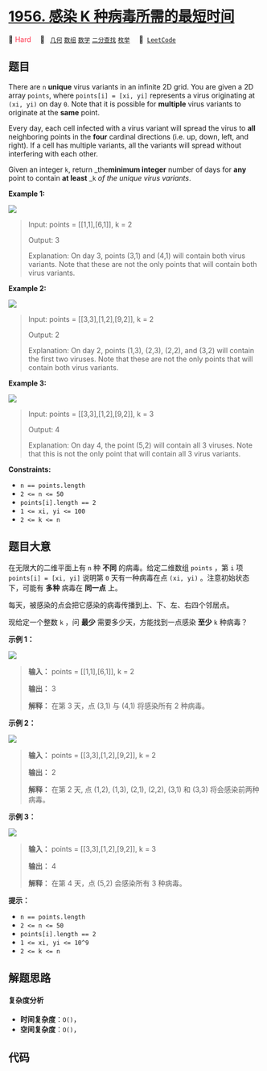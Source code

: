 # [1956. 感染 K 种病毒所需的最短时间](https://leetcode.com/problems/minimum-time-for-k-virus-variants-to-spread)

🔴 <font color=#ff334b>Hard</font>&emsp; 🔖&ensp; [`几何`](/tag/geometry.md) [`数组`](/tag/array.md) [`数学`](/tag/math.md) [`二分查找`](/tag/binary-search.md) [`枚举`](/tag/enumeration.md)&emsp; 🔗&ensp;[`LeetCode`](https://leetcode.com/problems/minimum-time-for-k-virus-variants-to-spread)

## 题目

There are `n` **unique** virus variants in an infinite 2D grid. You are given
a 2D array `points`, where `points[i] = [xi, yi]` represents a virus
originating at `(xi, yi)` on day `0`. Note that it is possible for
**multiple** virus variants to originate at the **same** point.

Every day, each cell infected with a virus variant will spread the virus to
**all** neighboring points in the **four** cardinal directions (i.e. up, down,
left, and right). If a cell has multiple variants, all the variants will
spread without interfering with each other.

Given an integer `k`, return _the**minimum integer** number of days for
**any** point to contain **at least** _`k` _of the unique virus variants_.



**Example 1:**

![](https://fastly.jsdelivr.net/gh/doocs/leetcode@main/solution/1900-1999/1956.Minimum%20Time%20For%20K%20Virus%20Variants%20to%20Spread/images/case-1.png)

> Input: points = [[1,1],[6,1]], k = 2
> 
> Output: 3
> 
> Explanation: On day 3, points (3,1) and (4,1) will contain both virus variants. Note that these are not the only points that will contain both virus variants.

**Example 2:**

![](https://fastly.jsdelivr.net/gh/doocs/leetcode@main/solution/1900-1999/1956.Minimum%20Time%20For%20K%20Virus%20Variants%20to%20Spread/images/case-2.png)

> Input: points = [[3,3],[1,2],[9,2]], k = 2
> 
> Output: 2
> 
> Explanation: On day 2, points (1,3), (2,3), (2,2), and (3,2) will contain the first two viruses. Note that these are not the only points that will contain both virus variants.

**Example 3:**

![](https://fastly.jsdelivr.net/gh/doocs/leetcode@main/solution/1900-1999/1956.Minimum%20Time%20For%20K%20Virus%20Variants%20to%20Spread/images/case-2.png)

> Input: points = [[3,3],[1,2],[9,2]], k = 3
> 
> Output: 4
> 
> Explanation: On day 4, the point (5,2) will contain all 3 viruses. Note that this is not the only point that will contain all 3 virus variants.

**Constraints:**

  * `n == points.length`
  * `2 <= n <= 50`
  * `points[i].length == 2`
  * `1 <= xi, yi <= 100`
  * `2 <= k <= n`


## 题目大意

在无限大的二维平面上有 `n` 种 **不同** 的病毒。给定二维数组 `points` ，第 `i` 项 `points[i] = [xi, yi]`
说明第 `0` 天有一种病毒在点 `(xi, yi)` 。注意初始状态下，可能有 **多种** 病毒在 **同一点** 上。

每天，被感染的点会把它感染的病毒传播到上、下、左、右四个邻居点。

现给定一个整数 `k` ，问 **最少** 需要多少天，方能找到一点感染 **至少** `k` 种病毒？



**示例 1：**

**![](https://fastly.jsdelivr.net/gh/doocs/leetcode@main/solution/1900-1999/1956.Minimum%20Time%20For%20K%20Virus%20Variants%20to%20Spread/images/case-1.png)**

> 
> 
> 
> 
> 
> **输入：** points = [[1,1],[6,1]], k = 2
> 
> **输出：** 3
> 
> **解释：** 在第 3 天，点 (3,1) 与 (4,1) 将感染所有 2 种病毒。
> 
> 

**示例 2：**

**![](https://fastly.jsdelivr.net/gh/doocs/leetcode@main/solution/1900-1999/1956.Minimum%20Time%20For%20K%20Virus%20Variants%20to%20Spread/images/case-2.png)**

> 
> 
> 
> 
> 
> **输入：** points = [[3,3],[1,2],[9,2]], k = 2
> 
> **输出：** 2
> 
> **解释：** 在第 2 天, 点 (1,2), (1,3), (2,1), (2,2), (3,1) 和 (3,3) 将会感染前两种病毒。
> 
> 

**示例 3：**

**![](https://fastly.jsdelivr.net/gh/doocs/leetcode@main/solution/1900-1999/1956.Minimum%20Time%20For%20K%20Virus%20Variants%20to%20Spread/images/case-2.png)**

> 
> 
> 
> 
> 
> **输入：** points = [[3,3],[1,2],[9,2]], k = 3
> 
> **输出：** 4
> 
> **解释：** 在第 4 天，点 (5,2) 会感染所有 3 种病毒。
> 
> 



**提示：**

  * `n == points.length`
  * `2 <= n <= 50`
  * `points[i].length == 2`
  * `1 <= xi, yi <= 10^9`
  * `2 <= k <= n`


## 解题思路

#### 复杂度分析

- **时间复杂度**：`O()`，
- **空间复杂度**：`O()`，

## 代码

```javascript

```